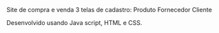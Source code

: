 Site de compra e venda
3 telas de cadastro:
Produto
Fornecedor 
Cliente

Desenvolvido usando Java script, HTML e CSS.
